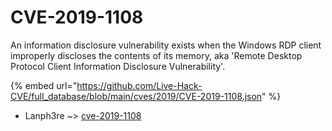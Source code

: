 # CVE-2019-1108

An information disclosure vulnerability exists when the Windows RDP client improperly discloses the contents of its memory, aka 'Remote Desktop Protocol Client Information Disclosure Vulnerability'.

{% embed url="https://github.com/Live-Hack-CVE/full_database/blob/main/cves/2019/CVE-2019-1108.json" %}


* Lanph3re ~> [cve-2019-1108](https://zeste.alice-snow.ru/2019/database/cve-2019-1108/cve-2019-1108-lanph3re)